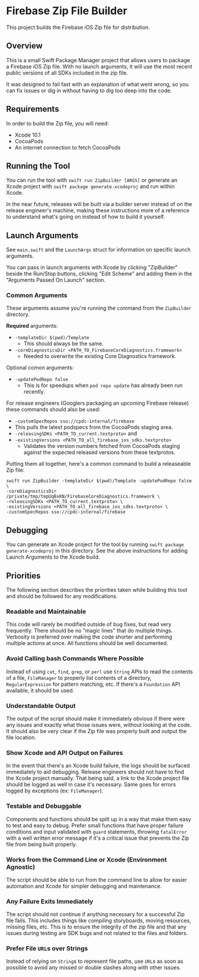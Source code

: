 # Firebase Zip File Builder

This project builds the Firebase iOS Zip file for distribution.

## Overview

This is a small Swift Package Manager project that allows users to package a Firebase iOS Zip file. With no launch
arguments, it will use the most recent public versions of all SDKs included in the zip file.

It was designed to fail fast with an explanation of what went wrong, so you can fix issues or dig in without having to dig
too deep into the code.

## Requirements

In order to build the Zip file, you will need:

- Xcode 10.1
- CocoaPods
- An internet connection to fetch CocoaPods

## Running the Tool

You can run the tool with `swift run ZipBuilder [ARGS]` or generate an Xcode project with
`swift package generate-xcodeproj` and run within Xcode.

In the near future, releases will be built via a builder server instead of on the release engineer's machine, making these
instructions more of a reference to understand what's going on instead of how to build it yourself.

## Launch Arguments

See `main.swift` and the `LaunchArgs` struct for information on specific launch arguments.

You can pass in launch arguments with Xcode by clicking "ZipBuilder" beside the Run/Stop buttons, clicking "Edit
Scheme" and adding them in the "Arguments Passed On Launch" section.

### Common Arguments

These arguments assume you're running the command from the `ZipBuilder` directory.

**Required** arguments:
- `-templateDir $(pwd)/Template`
  - This should always be the same.
- `-coreDiagnosticsDir <PATH_TO_FirebaseCoreDiagnostics.framework>`
  - Needed to overwrite the existing Core Diagnostics framework.

Optional comon arguments:
- `-updatePodRepo false`
  - This is for speedups when `pod repo update` has already been run recently.

For release engineers (Googlers packaging an upcoming Firebase release) these commands should also be used:
-  `-customSpecRepos sso://cpdc-internal/firebase`
  - This pulls the latest podspecs from the CocoaPods staging area.
- `-releasingSDKs <PATH_TO_current.textproto>` and
- `-existingVersions <PATH_TO_all_firebase_ios_sdks.textproto>`
  - Validates the version numbers fetched from CocoaPods staging against the expected released versions from these
    textprotos.

Putting them all together, here's a common command to build a releaseable Zip file:

```
swift run ZipBuilder -templateDir $(pwd)/Template -updatePodRepo false \
-coreDiagnosticsDir /private/tmp/tmpUqBxKN/FirebaseCoreDiagnostics.framework \
-releasingSDKs <PATH_TO_current.textproto> \
-existingVersions <PATH_TO_all_firebase_ios_sdks.textproto> \
-customSpecRepos sso://cpdc-internal/firebase
```

## Debugging

You can generate an Xcode project for the tool by running `swift package generate-xcodeproj` in this directory.
See the above instructions for adding Launch Arguments to the Xcode build.

## Priorities

The following section describes the priorities taken while building this tool and should be followed
for any modifications.

### Readable and Maintainable
This code will rarely be modified outside of bug fixes, but read very frequently. There should be no
"magic lines" that do multiple things. Verbosity is preferred over making the code shorter and
performing multiple actions at once. All functions should be well documented.

### Avoid Calling bash Commands Where Possible
Instead of using `cat`, `find`, `grep`, or `perl` use `String` APIs to read the contents of a file,
`FileManager` to properly list contents of a directory, `RegularExpression` for pattern matching,
etc. If there's a `Foundation` API available, it should be used.

### Understandable Output
The output of the script should make it immediately obvious if there were any issues and exactly
what those issues were, without looking at the code. It should also be very clear if the Zip file
was properly built and output the file location.

### Show Xcode and API Output on Failures
In the event that there's an Xcode build failure, the logs should be surfaced immediately to aid
debugging. Release engineers should not have to find the Xcode project manually. That being said, a
link to the Xcode project file should be logged as well in case it's necessary. Same goes for errors
logged by exceptions (ex: `FileManager`).

### Testable and Debuggable
Components and functions should be split up in a way that make them easy to test and easy to debug.
Prefer small functions that have proper failure conditions and input validated with `guard`
statements, throwing `fatalError` with a well written error message if it's a critical issue that
prevents the Zip file from being built properly.

### Works from the Command Line or Xcode (Environment Agnostic)
The script should be able to run from the command line to allow for easier automation and Xcode for
simpler debugging and maintenance.

### Any Failure Exits Immediately
The script should not continue if anything necessary for a successful Zip file fails. This includes
things like compiling storyboards, moving resources, missing files, etc. This is to ensure the
integrity of the zip file and that any issues during testing are SDK bugs and not related to the
files and folders.

### Prefer File `URL`s over Strings
Instead of relying on `String`s to represent file paths, use `URL`s as soon as possible to avoid any
missed or double slashes along with other issues.
